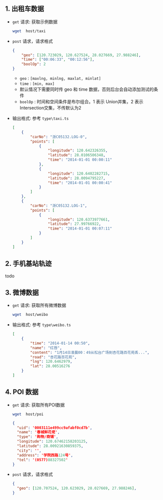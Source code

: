 ## 1. 出租车数据

- `get` 请求: 获取示例数据
    ```bash
    wget  host/taxi 
    ```
- `post` 请求，请求格式
    
    ```json
    {
        "geo": [120.723029, 120.627524, 28.027669, 27.988246],
        "time": ["00:06:33", "00:12:56"],
        "boolOp": 2
    }
    ```
    
    - `geo` :  `[maxlng, minlng, maxlat, minlat]`
    - `time` : `[min, max]`
    - 默认情况下需要同时传 geo 和 time 数据，否则后台会自动添加测试的条件
    - `boolOp` : 时间和空间条件是布尔组合。1 表示 Union并集，2 表示 Intersection交集，不传默认为2


- 输出格式: 参考 `type\taxi.ts`
    ```json
    [
        {
            "carNo": "浙C05132.LOG-0",
            "points": [
                {
                    "longitude": 120.642326355,
                    "latitude": 28.0106506348,
                    "time": "2014-01-01 00:00:11"
                },
                {
                    "longitude": 120.6402282715,
                    "latitude": 28.0094795227,
                    "time": "2014-01-01 00:00:41"
                }
            ]
        },
        {
            "carNo": "浙C05132.LOG-1",
            "points": [
                {
                    "longitude": 120.6373977661,
                    "latitude": 27.99766922,
                    "time": "2014-01-01 00:07:11"
                }
            ]
        }
    ]
    ```

## 2. 手机基站轨迹
todo 

## 3. 微博数据
- `get` 请求: 获取所有微博数据
    ```bash
    wget  host/weibo 
    ```
- 输出格式: 参考 `type\weibo.ts`
    ```json
    [
        {
            "time": "2014-01-14 00:50",
            "name": "红唇",
            "content": "1月14日凌晨00：49从松台广场到杏花路百花苑丢...",
            "road": "杏花路百花苑",
            "lng": 120.6462979,
            "lat": 28.00516276
        }
    ]
    ```

## 4. POI 数据
- `get` 请求: 获取所有POI数据
    ```bash
    wget  host/poi 
    ```
    ```json
    {
      "uid": '0003111e499cc9afabf0cd7b',
      "name": '春城鲜花佬',
      "type": '购物/商铺',
      "longitude": 120.67462158203125,
      "latitude": 28.00921630859375,
      "city": '',
      "address": '学院西路124号',
      "tel": '(0577)88327502'
    }
    ```

- `post` 请求，请求格式
    ```json
    {
      "geo": [120.707524, 120.623029, 28.027669, 27.988246],
    }
    ```